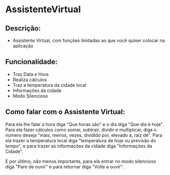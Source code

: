 # AssistenteVirtual
## Descrição:
+ Assistente Virtual, com funções limitadas ao que você quiser colocar na aplicação

## Funcionalidade:
+ Traz Data e Hora
+ Realiza cálculos
+ Traz a temperatura da cidade local
+ Informações da cidade
+ Modo Silencioso

## Como falar com o Assistente Virtual:
<p> Para ela lhe falar a hora diga "Que horas são" e o dia diga "Que dia é hoje". Para ela fazer cálculos como somar, subtrair, dividir e multiplicar, diga o numero deseja "mais, menos, vezes, dividido por, elevado á, raiz de". 
Para ela trazer a temperatura local diga "temperatura de hoje ou previsão do tempo", e para trazer as informações da cidade diga "Informações da Cidade".
</p>
<p> E por último, não menos importante, para ela entrar no modo silencioso diga "Pare de ouvir" e para retornar diga "Volte a ouvir".</p> 

